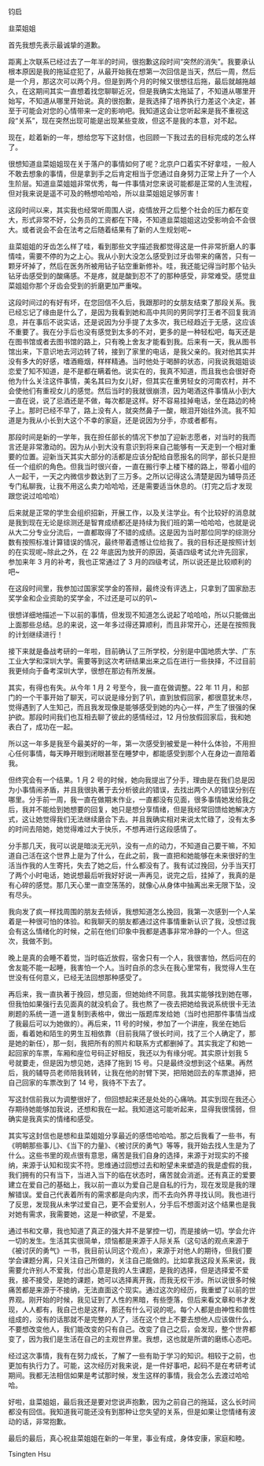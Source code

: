 钧启

韭菜姐姐

首先我想先表示最诚挚的道歉。

距离上次联系已经过去了一年半的时间，很抱歉这段时间“突然的消失”。我要承认根本原因是我的拖延症犯了，从最开始我在想第一次回信是当天，然后一周，然后是一个月，那这次可以两个月。但是到两个月的时候又很想往后拖，最后就越拖越久，在这期间其实一直想着找您聊聊近况，但是我确实太拖延了，不知道从哪里开始写，不知道从哪里开始说。真的很抱歉，是我选择了培养执行力差这个决定，甚至于可能会对您的心情带来一定的影响吧。我知道这会让您听起来是我不重视这段“关系”，现在突然出现可能是出现某些变故，但这不是我的本意，对不起。

现在，趁着新的一年，想给您写下这封信，也回顾一下我过去的目标完成的怎么样了。

很想知道韭菜姐姐现在关于落户的事情如何了呢？北京户口着实不好拿哇，一般人不敢去想象的事情，但是拿到手之后肯定相当于您通过自身努力正常上升了一个人生阶层。知道韭菜姐姐非常优秀，每一件事情对您来说可能都是正常的人生流程，但对我来说是遥不可及的畅想哈哈哈，所以韭菜姐姐足够厉害！

这段时间以来，其实我也经常听周围人说，疫情放开之后整个社会的压力都在变大，形式非常不好，公务员的工资都在下降，不知道韭菜姐姐这边受影响会不会很大。或者说会不会在法考之后随着结果有了新的人生规划呢~

韭菜姐姐的牙齿怎么样了哇，看到那些文字描述我都觉得这是一件非常折磨人的事情哇，需要不停的为之上心。我从小到大没怎么感受到过牙齿带来的痛苦，只有一颗牙坏掉了，然后在医务所被用钻子钻空重新修补。哇，我还能记得当时那个钻头钻牙齿感受到的酸痛感。不是疼，就是酸到忍不了的那种感受，非常难受。感觉韭菜姐姐你那个牙齿会受到的折磨更加严重唉。

这段时间过的有好有坏，在您回信不久后，我跟那时的女朋友结束了那段关系。我已经忘记了缘由是什么了，是因为我看到她和高中共同的男同学打王者不回复我消息，并在事后不说实话，还是说因为分手提了太多次，我已经趋近于无感，这应该不重要了。我在分手后也没有感觉到太多的不对，更多的是一种轻松吧，每天还是在图书馆或者去图书馆的路上，只有晚上舍友才能看到我。后来有一天，我从图书馆出来，下意识地去河边转了转，接到了家里的电话，是我父亲的。我对他其实并没有多大的好感，嗜酒瘾烟，样样精通。当时他处于喝醉的状态，问我说我姐姐谈恋爱了知不知道，是不是都在瞒着他。说实在的，我真不知道，而且我也会很好奇他为什么关注这件事情，美名其曰为女儿好，但其实在重男轻女的河南农村，并不会使他们有重视女儿的感觉。然后当时的我就很崩溃，因为喝酒这件事情从小到大一直在说，说了忌酒还是不做，每次都是这样。好不容易挂掉电话，坐在路边的椅子上。那时已经不早了，路上没有人，就突然鼻子一酸，眼泪开始往外流。我不知道是为我从小长到大这个不幸的家庭，还是说因为分手，亦或者都有。

那段时间是新的一学年，我在担任部长的情况下参加了迎新志愿者，对当时的我而言还是非常激动的。因为从小到大没有意识到将来自己能够有一天走到一个相对重要的位置。迎新当天其实大部分的活都是应该分配给自愿报名的同学，部长只是担任一个组织的角色。但我当时很兴奋，一直在搬行李上楼下楼的路上，带着小组的人一起干，一天之内微信步数达到了三万多。之所以记得这么清楚是因为辅导员还专门私聊我，让我不用这么卖力哈哈哈，还是需要适当休息的。（打完之后才发现跟您说过哈哈哈）

后来就是正常的学生会组织招新，开展工作，以及关注学业。有个比较好的消息就是我到现在无论是综测还是智育成绩都还是持续为我们班的第一哈哈哈，也就是说从大二分专业分流后，一直都取得了不错的成绩。这是因为当时那位同学的综测分数有按照标准计算错误的情况，最终带着遗憾让位给我了。我的目标还是按照计划的在实现呢~除此之外，在 22 年底因为放开的原因，英语四级考试允许先回家，参加来年 3 月的补考，我也正常通过了 3 月的四级考试，所以说还是比较顺利的吧~

在这段时间里，我参加过国家奖学金的答辩，最终没有评选上，只拿到了国家励志奖学金和企业资助的奖学金，不过还是可以的叭~

很想详细地描述一下以前的事情，但发现不知道怎么说起了哈哈哈，所以只能做出上面那些总结。总的来说，这一年多过得还算顺利，而且非常开心，还是在按照我的计划继续进行！

接下来就是备战考研的一年啦，目前确认了三所学校，分别是中国地质大学、广东工业大学和深圳大学。需要等到这次考研结果出来之后在进行一些抉择，不过目前我更倾向于备考深圳大学，很想在那边有所发展。

其实，有得也有失。从今年 1 月 2 号至今，我一直在做调整。22 年 11 月，和部门的一个干事开始了聊天，可以说是缘分到了叭，直到放假回家，都很意犹未尽，觉得遇到了人生知己，而且我发现像是能够感受到她的内心一样，产生了很强的保护欲。那段时间我们也互相去聊了彼此的感情经过，12 月份放假回家后，我和她表白了，成功在一起。

所以这一年多是我至今最美好的一年，第一次感受到被爱是一种什么体验，不用担心任何事情，每天睁开眼到闭眼甚至在睡梦中，都能感受到那个人在身边一直陪着我。

但终究会有一个结果。1 月 2 号的时候，她向我提出了分手，理由是在我们总是因为小事情闹矛盾，并且我很执著于去分析彼此的错误，去找出两个人的错误分别在哪里。分手前一周，我一直在做期末作业，一直都没有见面，很多事情她发给我之后，我并不能给到她想要的回复，她只是想分享情绪，但是我经常回馈给她解决方式，这让她觉得我们无法继续磨合下去。并且我确实相对来说太忙碌了，没有太多的时间去陪她，她觉得难过大于快乐，不想再进行这段感情了。

分手那几天，我可以说是暗淡无光叭，没有一点的动力，不知道自己要干嘛，不知道自己活在这个世界上是为了什么，在此之前，我一直把和她能够在未来很好的生活当作我的人生寄托，失去了她之后，什么都没有了。我有试过挽回，分手当天打了两个小时电话，她说想最后听我好好说一声再见，说完之后，挂掉了，我真的是有心碎的感觉。那几天心里一直空荡荡的，就像心从身体中抽离出来无限下坠，没有尽头。

我向发了疯一样找周围的朋友去倾诉，我想知道怎么挽回，我第一次感到一个人呆着是一种很可怕的体验。和我聊天的朋友都通过这件事情重新认识了我，没想过我会有这么情绪化的时候，之前在他们印象中我都是遇事非常冷静的一个人。但这次，我做不到。

晚上是真的会睡不着觉，当时临近放假，宿舍只有一个人，我很害怕，然后问在的舍友能不能一起睡，我害怕一个人。当时自杀的念头在我心里常有，我觉得人生在世没有任何意义，已经无法回想那种感受了。

再后来，我一直执著于挽回，想见面，但她始终不同意。我其实能够找到她在哪，但我怕如果强行去见面真的就没机会了。我也熬了一夜去把她给我说系统很卡无法刷题的系统一道一道复制到表格中，做出一版题库发给她（当时也把那件事情当成了我最后可以为她做的）。再后来，11 号的时候，参加了一个讲座，我坐在她后面，看着她和陌生的男生互相依靠（目前我隔了很长时间，找了三个人确定了，那是她的新任），那一刻，我把所有的照片和联系方式都删掉了。其实我定了和她一起回家的车票，车厢和座位号码正好相反，我还以为有缘分呢。其实原计划我 5 号就要走，但是因为想见她，选择了拖到 15 号。只是最终没想到这个结果。再然后，我的辅导员老师陪我转转，让我在他的肘臂下哭，把陪她回去的车票退掉，把自己回家的车票改到了 14 号，我待不下去了。

写这封信前我以为调整很好了，但回想起来还是处处的心痛呐。其实到现在我还心存期待她能够加我说，还想和我在一起。我知道这可能听起来，显得我很懦弱，但确实是我真实的情绪和感受。

其实写这封信也是想和韭菜姐姐分享最近的感悟哈哈哈。那之后我看了一些书，有《明朝那些事儿》、《当下的力量》、《被讨厌的勇气》等等，我开始去找人生是为了什么。这些书里的观点很有意思，痛苦是我们自身的选择，来源于对现实的不接纳，来源于认知和现实不符。思维通过回想过去和盼望未来塑造的我是虚假的我，我们拥有的只有当下，当进入当下的临在状态时，痛苦就会消逝。还有真正的爱要建立在爱自己的基础上，我以前一直以为爱自己是自私的行为，现在发现是我的理解错误。爱自己代表着所有的需求都是向内求，而不去向外界寻找认同。我也进行了反思，发现我从未学过爱自己，更不会爱别人，分手后不想面对这个结果也是我对她有需求，我需要她，这是一种欲望，不是爱。

通过书和文章，我也知道了真正的强大并不是掌控一切，而是接纳一切。学会允许一切的发生。生活其实很简单，烦恼都是来源于人际关系（这句话的观点来源于《被讨厌的勇气》一书，我目前认同这个观点），来源于对他人的期待，但我们要学会课题分离，只关注自己所做的，关注自己能做的。比如拿我这段关系来说，我需要允许别人不爱我，付出心意是我的人生课题，是我的选择，但是选择爱不爱我，接不接受，是她的课题，她可以选择离开我，而我无权干涉。所以说很多时候痛苦都是来源于不接纳，无法直面这个现实。通过这次的经历，我重塑了以前的世界观。刚开始的时候，我见证到了人性的黑暗，有些堕落，但后来看文章和书才发现，人人都有，我自己也是这样，那还有什么可说的呢。每个人都是由神性和兽性组成的，没有的话那就不是完整的人了，活在这个世上不要去想他人应该做什么，不要想改变他人，我们能改变的只有自己。改变了自己之后，会发现，整个世界都变了，因为我们是生活在自己的主观世界里。我想，这也就是所谓的磨练心态吧。

经过这次事情，我有在努力成长，了解了一些有助于学习的知识。相较于之前，也更加有执行力了。可能，这次经历对我来说，是一件好事吧，起码不是在考研考试期间。我都无法相信如果是考试那时候，发生这样的事情，我会怎么去渡过哈哈哈。

好啦，韭菜姐姐，最后我还是要对您说声抱歉，因为之前自己的拖延，这么长时间都没有回信。我知道我可能还没有到那种让您失望的关系，但是如果让您情绪有波动的话，非常抱歉。

最后的最后，真心祝韭菜姐姐在新的一年里，事业有成，身体安康，家庭和睦。

Tsingten Hsu